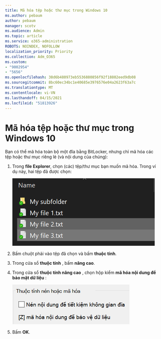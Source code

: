 ```yaml
---
title: Mã hóa tệp hoặc thư mục trong Windows 10
ms.author: pebaum
author: pebaum
manager: scotv
ms.audience: Admin
ms.topic: article
ms.service: o365-administration
ROBOTS: NOINDEX, NOFOLLOW
localization_priority: Priority
ms.collection: Adm_O365
ms.custom:
- "9002954"
- "5656"
ms.openlocfilehash: 38d6b480973eb5536880856f92f18802eed9db08
ms.sourcegitcommit: 8bc60ec34bc1e40685e3976576e04a2623f63a7c
ms.translationtype: MT
ms.contentlocale: vi-VN
ms.lasthandoff: 04/15/2021
ms.locfileid: "51813926"
---
```

# <a name="encrypt-files-or-folder-in-windows-10"></a>Mã hóa tệp hoặc thư mục trong Windows 10

Bạn có thể mã hóa toàn bộ một đĩa bằng BitLocker, nhưng chỉ mã hóa các tệp hoặc thư mục riêng lẻ (và nội dung của chúng):

1. Trong **file Explorer**, chọn (các) tệp/thư mục bạn muốn mã hóa. Trong ví dụ này, hai tệp đã được chọn:

    ![Chọn tệp hoặc thư mục để mã hóa](media/select-for-encrypting.png)

2. Bấm chuột phải vào tệp đã chọn và bấm **thuộc tính**.

3. Trong cửa sổ **thuộc tính** , bấm **nâng cao**.

4. Trong cửa sổ **thuộc tính nâng cao** , chọn hộp kiểm **mã hóa nội dung để bảo mật dữ liệu** :

    ![Mã hóa nội dung](media/encrypt-contents.png)

5. Bấm **OK**.
